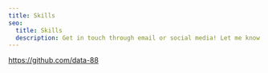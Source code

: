 ```yaml
---
title: Skills
seo:
  title: Skills
  description: Get in touch through email or social media! Let me know how I can help.
---
```



https://github.com/data-88